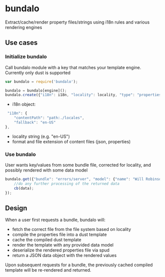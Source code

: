 # bundalo

Extract/cache/render property files/strings using i18n rules and various rendering engines

## Use cases

### Initialize bundalo

Call bundalo module with a key that matches your template engine. Currently only dust is supported

```javascript
var bundalo = require('bundalo');

bundalo = bundalo[engine]();
bundalo.create({"i18n": i18n, "locality": locality, "type": "properties"});
```

* i18n object: 
```javascript
 "i18n": {
    "contentPath": "path:./locales",
    "fallback": "en-US"
},
```
* locality string (e.g. "en-US")
* format and file extension of content files (json, properties)

### Use bundalo

User wants key/values from some bundle file, corrected for locality, and possibly rendered with some data model

```javascript
bundalo.get({"bundle": "errors/server", "model": {"name": "Will Robinson"}}, function bundaloReturn(err, data) {
	//do any further processing of the returned data
	cb(data);
});
```

## Design

When a user first requests a bundle, bundalo will:
* fetch the correct file from the file system based on locality
* compile the properties file into a dust template
* cache the compiled dust template
* render the template with any provided data model
* deserialize the rendered properties file via spud
* return a JSON data object with the rendered  values

Upon subsequent requests for a bundle, the previously cached compiled template will be re-rendered and returned.  